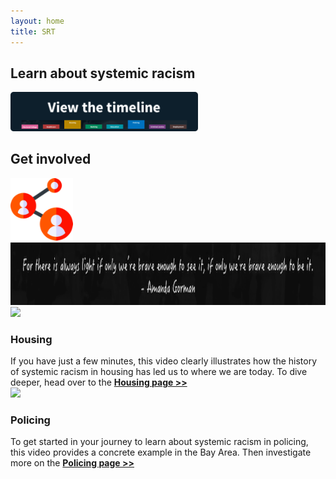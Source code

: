 ```yaml
---
layout: home
title: SRT
---
```


<div class="container bubbles">
    <div class="row">
        <div class="col-lg-4 col-md-4 col-sm-12">
            <h2>Learn about systemic racism</h2>
            <a href="timeline.html"><img alt="timeline" src="images/timeline_button.png" width="300"></a>
        </div>
        <div class="col-lg-4 col-md-4 col-sm-12">
            <h2>Get involved</h2>
            <img alt="get involved" src="images/getinvolved_icon.png" width="100">
        </div>
    </div>
</div>
<div class="container">
    <div class="row">
        <img alt="Amanda Gorman quote" src="images/gorman.png" height="100">
    </div>
</div>

<div class="container features">
    <div class="row">
        <div class="col-lg-4 col-md-4 col-sm-12">
            <a href="https://www.segregatedbydesign.com/"><img src="Housing video" src="images/housing_homepage.png" height="150"></a>
            <h3 class="feature-title">Housing</h3>
            If you have just a few minutes, this video clearly illustrates how the history of systemic racism in housing has led us to where we are today.  To dive deeper, head over to the <strong><a href="#">Housing page >></a></strong>
        </div>
        <div class="col-lg-4 col-md-4 col-sm-12">
            <a href="https://news.stanford.edu/2016/06/15/stanford-big-data-study-finds-racial-disparities-oakland-calif-police-behavior-offers-solutions/"><img src="Policing video" src="images/policing_homepage.png" height="150"></a>
            <h3 class="feature-title">Policing</h3>
            To get started in your journey to learn about systemic racism in policing, this video provides a concrete example in the Bay Area.  Then investigate more on the <strong><a href="#">Policing page >></a></strong>
        </div>
    </div>
</div>
